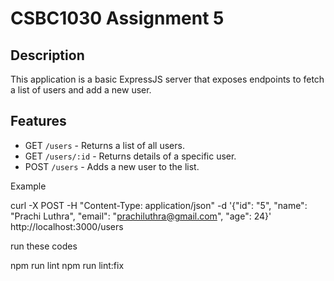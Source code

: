 # CSBC1030 Assignment 5


## Description

This application is a basic ExpressJS server that exposes endpoints to fetch a list of users and add a new user.

## Features

- GET `/users` - Returns a list of all users.
- GET `/users/:id` - Returns details of a specific user.
- POST `/users` - Adds a new user to the list.

Example

curl -X POST -H "Content-Type: application/json" -d '{"id": "5", "name": "Prachi Luthra", "email": "prachiluthra@gmail.com", "age": 24}' http://localhost:3000/users

run these codes

npm run lint
npm run lint:fix